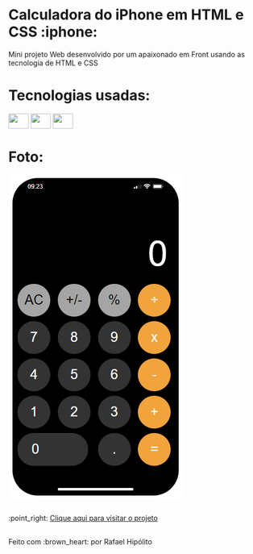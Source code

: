 <h1>Calculadora do iPhone em HTML e CSS :iphone:</h1>

<p>Mini projeto Web desenvolvido por um apaixonado em Front usando as tecnologia de HTML e CSS</p>

<div style="display: inline_block">
    <h1>Tecnologias usadas:</h1>
    <img align="center" height="30" width="40" src="https://cdn.jsdelivr.net/gh/devicons/devicon/icons/html5/html5-original.svg" />
    <img align="center" height="30" width="40" src="https://cdn.jsdelivr.net/gh/devicons/devicon/icons/css3/css3-original.svg" />
     <img align="center" height="30" width="40" src="https://cdn.jsdelivr.net/gh/devicons/devicon/icons/javascript/javascript-original.svg" />
</div>

<div>
    <h1>Foto:</h1>
    <img align="center" src="img/print-screen.PNG"></img>
</div>

##

<div>
  :point_right: <a href="https://rafaelhipolitoo.github.io/calculadora-iphone/">Clique aqui para visitar o projeto</a>
    
##
    
  <p>Feito com :brown_heart: por Rafael Hipólito</p>
  
</div>
